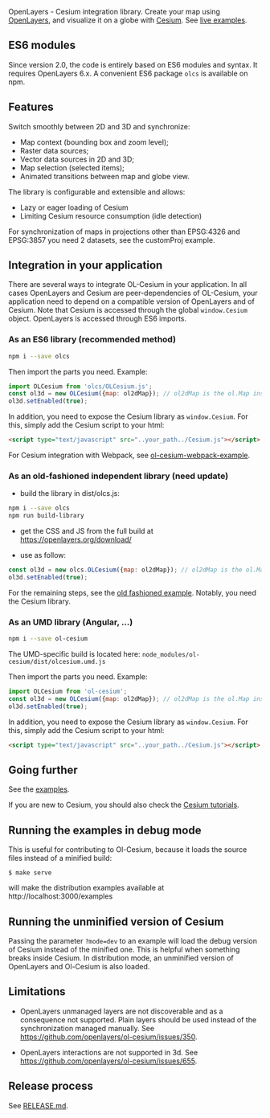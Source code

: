OpenLayers - Cesium integration library. Create your map using [OpenLayers](https://openlayers.org/), and visualize it on a globe with [Cesium](https://cesium.com/platform/cesiumjs/).
See [live examples](https://openlayers.org/ol-cesium/examples/).


ES6 modules
-----------

Since version 2.0, the code is entirely based on ES6 modules and syntax.
It requires OpenLayers 6.x.
A convenient ES6 package `olcs` is available on npm.

Features
--------
Switch smoothly between 2D and 3D and synchronize:

- Map context (bounding box and zoom level);
- Raster data sources;
- Vector data sources in 2D and 3D;
- Map selection (selected items);
- Animated transitions between map and globe view.

The library is configurable and extensible and allows:

- Lazy or eager loading of Cesium
- Limiting Cesium resource consumption (idle detection)

For synchronization of maps in projections other than EPSG:4326 and EPSG:3857 you need 2 datasets, see the customProj example.

Integration in your application
-------------------------------

There are several ways to integrate OL-Cesium in your application.
In all cases OpenLayers and Cesium are peer-dependencies of OL-Cesium, your application need to depend on a compatible version of OpenLayers and of Cesium. Note that Cesium is accessed through the global `window.Cesium` object. OpenLayers is accessed through ES6 imports.

### As an ES6 library (recommended method)
```bash
npm i --save olcs
```

Then import the parts you need. Example:
```js
import OLCesium from 'olcs/OLCesium.js';
const ol3d = new OLCesium({map: ol2dMap}); // ol2dMap is the ol.Map instance
ol3d.setEnabled(true);
```

In addition, you need to expose the Cesium library as `window.Cesium`.
For this, simply add the Cesium script to your html:
```html
<script type="text/javascript" src="..your_path../Cesium.js"></script>
```

For Cesium integration with Webpack, see [ol-cesium-webpack-example](https://github.com/gberaudo/ol-cesium-webpack-example).

### As an old-fashioned independent library (need update)

- build the library in dist/olcs.js:
```bash
npm i --save olcs
npm run build-library
```

- get the CSS and JS from the full build at https://openlayers.org/download/

- use as follow:
```js
const ol3d = new olcs.OLCesium({map: ol2dMap}); // ol2dMap is the ol.Map instance
ol3d.setEnabled(true);
```

For the remaining steps, see the [old fashioned example](https://openlayers.org/ol-cesium/examples/oldfashioned.html).
Notably, you need the Cesium library.

### As an UMD library (Angular, ...)
```bash
npm i --save ol-cesium
```
The UMD-specific build is located here: `node_modules/ol-cesium/dist/olcesium.umd.js`


Then import the parts you need. Example:
```js
import OLCesium from 'ol-cesium';
const ol3d = new OLCesium({map: ol2dMap}); // ol2dMap is the ol.Map instance
ol3d.setEnabled(true);
```

In addition, you need to expose the Cesium library as `window.Cesium`.
For this, simply add the Cesium script to your html:
```html
<script type="text/javascript" src="..your_path../Cesium.js"></script>
```

Going further
-------------

See the [examples](https://openlayers.org/ol-cesium/examples/).

If you are new to Cesium, you should also check the [Cesium tutorials](https://cesiumjs.org/tutorials).


Running the examples in debug mode
----------------------------------

This is useful for contributing to Ol-Cesium, because it loads the
source files instead of a minified build:

    $ make serve

will make the distribution examples available at http://localhost:3000/examples

Running the unminified version of Cesium
----------------------------------------

Passing the parameter `?mode=dev` to an example will load the debug version of
Cesium instead of the minified one. This is helpful when something breaks inside
Cesium. In distribution mode, an unminified version of OpenLayers and Ol-Cesium is
also loaded.

Limitations
-----------

- OpenLayers unmanaged layers are not discoverable and as a consequence not
supported. Plain layers should be used instead of the synchronization managed
manually. See https://github.com/openlayers/ol-cesium/issues/350.

- OpenLayers interactions are not supported in 3d. See https://github.com/openlayers/ol-cesium/issues/655.

Release process
---------------

See [RELEASE.md](https://github.com/openlayers/ol-cesium/blob/master/RELEASE.md).
